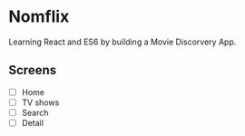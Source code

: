 # Nomflix

Learning React and ES6 by building a Movie Discorvery App.

## Screens 

- [ ] Home
- [ ] TV shows
- [ ] Search
- [ ] Detail